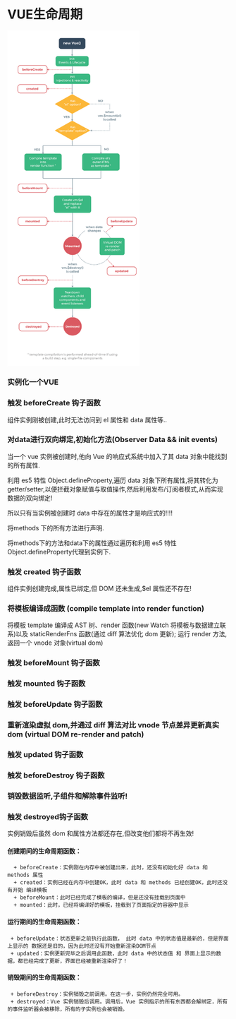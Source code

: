 # VUE生命周期

<img src="./img/lifecycle.png" width = "300"  alt="生命周期" align=center />


### 实例化一个VUE

### 触发 beforeCreate 钩子函数
组件实例刚被创建,此时无法访问到 el 属性和 data 属性等..

### 对data进行双向绑定,初始化方法(Observer Data && init events)
当一个 vue 实例被创建时,他向 Vue 的响应式系统中加入了其 data 对象中能找到的所有属性.

利用 es5 特性 Object.defineProperty,遍历 data 对象下所有属性,将其转化为 getter/setter,以便拦截对象赋值与取值操作,然后利用发布/订阅者模式,从而实现数据的双向绑定!

所以只有当实例被创建时 data 中存在的属性才是响应式的!!!!

将methods 下的所有方法进行声明.

将methods下的方法和data下的属性通过遍历和利用 es5 特性 Object.defineProperty代理到实例下.

### 触发 created 钩子函数
组件实例创建完成,属性已绑定,但 DOM 还未生成,$el 属性还不存在!

### 将模板编译成函数 (compile template into render function)
将模板 template 编译成 AST 树、render 函数(new Watch 将模板与数据建立联系)以及 staticRenderFns 函数(通过 diff 算法优化 dom 更新);
运行 render 方法,返回一个 vnode 对象(virtual dom)

### 触发 beforeMount 钩子函数
### 触发 mounted 钩子函数
### 触发 beforeUpdate 钩子函数
### 重新渲染虚拟 dom,并通过 diff 算法对比 vnode 节点差异更新真实 dom (virtual DOM re-render and patch)
### 触发 updated 钩子函数
### 触发 beforeDestroy 钩子函数
### 销毁数据监听,子组件和解除事件监听!
### 触发 destroyed钩子函数
实例销毁后虽然 dom 和属性方法都还存在,但改变他们都将不再生效!




#### 创建期间的生命周期函数：
	  + beforeCreate：实例刚在内存中被创建出来，此时，还没有初始化好 data 和 methods 属性
      + created：实例已经在内存中创建OK，此时 data 和 methods 已经创建OK，此时还没有开始 编译模板
      + beforeMount：此时已经完成了模板的编译，但是还没有挂载到页面中
      + mounted：此时，已经将编译好的模板，挂载到了页面指定的容器中显示
#### 运行期间的生命周期函数：
     + beforeUpdate：状态更新之前执行此函数， 此时 data 中的状态值是最新的，但是界面上显示的 数据还是旧的，因为此时还没有开始重新渲染DOM节点
     + updated：实例更新完毕之后调用此函数，此时 data 中的状态值 和 界面上显示的数据，都已经完成了更新，界面已经被重新渲染好了！
#### 销毁期间的生命周期函数：
     + beforeDestroy：实例销毁之前调用。在这一步，实例仍然完全可用。
     + destroyed：Vue 实例销毁后调用。调用后，Vue 实例指示的所有东西都会解绑定，所有的事件监听器会被移除，所有的子实例也会被销毁。 